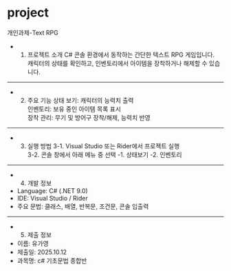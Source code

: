 # project
개인과제-Text RPG

- 1. 프로젝트 소개
C# 콘솔 환경에서 동작하는 간단한 텍스트 RPG 게임입니다.  
캐릭터의 상태를 확인하고, 인벤토리에서 아이템을 장착하거나 해제할 수 있습니다.

---

- 2. 주요 기능
 상태 보기: 캐릭터의 능력치 출력  
 인벤토리: 보유 중인 아이템 목록 표시  
 장착 관리: 무기 및 방어구 장착/해제, 능력치 반영  

---

- 3. 실행 방법
3-1. Visual Studio 또는 Rider에서 프로젝트 실행  
3-2. 콘솔 창에서 아래 메뉴 중 선택
   -1. 상태보기
   -2. 인벤토리


---

- 4. 개발 정보
- Language: C# (.NET 9.0)  
- IDE: Visual Studio / Rider  
- 주요 문법: 클래스, 배열, 반복문, 조건문, 콘솔 입출력  

---

- 5. 제출 정보
- 이름: 유가영
- 제출일: 2025.10.12
- 과목명: c# 기초문법 종합반
